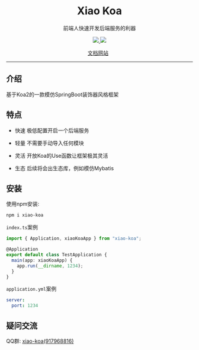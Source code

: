 <h1 align="center">Xiao Koa</h1>
<p align="center">前端人快速开发后端服务的利器</p>
<p align="center">
   <a href="https://www.npmjs.com/package/xiao-koa">
    <img src="https://img.shields.io/npm/v/xiao-koa.svg">
  </a>
  <a href="https://npmcharts.com/compare/xiao-koa?minimal=true">
    <img src="https://img.shields.io/npm/dt/xiao-koa.svg">
  </a>
<p align="center">
  <a href="http://xiao-koa.xuanxiaoqian.com">文档网站</a>
  &nbsp;
</p>


---




## 介绍

基于Koa2的一款模仿SpringBoot装饰器风格框架



## 特点

- 快速 极低配置开启一个后端服务

- 轻量 不需要手动导入任何模块

- 灵活 开放Koa的Use函数让框架极其灵活

- 生态 后续将会出生态库，例如模仿Mybatis



## 安装

使用npm安装:

~~~sh
npm i xiao-koa
~~~



`index.ts`案例

~~~ts
import { Application, xiaoKoaApp } from "xiao-koa";

@Application
export default class TestApplication {
  main(app: xiaoKoaApp) {
    app.run(__dirname, 1234);
  }
}
~~~



`application.yml`案例

~~~yaml
server:
  port: 1234
~~~



## 疑问交流

QQ群: <a target="_blank" href="https://qm.qq.com/cgi-bin/qm/qr?k=HlKQBtl0Z6aZIrJ7LdY2XEH7-whn5Cn9&jump_from=webapi&authKey=Nyq0s9BesdTQYHlMMz854uAYhjR3VvL2QEOUUF/51rzIETlh/43E5Yr8Eg53tWE4">xiao-koa(917968816)</a>